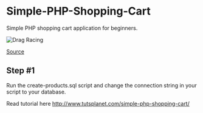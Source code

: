 # Simple-PHP-Shopping-Cart
Simple PHP shopping cart application for beginners.

![Drag Racing](https://wallpapernoon.com/wp/thumb/shopping_cart_wallpapers_922_3a693_wallpaper.jpg)

[Source](https://wallpapernoon.com/922/shopping-cart-wallpapers)


## Step #1
Run the create-products.sql script and change the connection string in your script to your database.

Read tutorial here
 http://www.tutsplanet.com/simple-php-shopping-cart/

